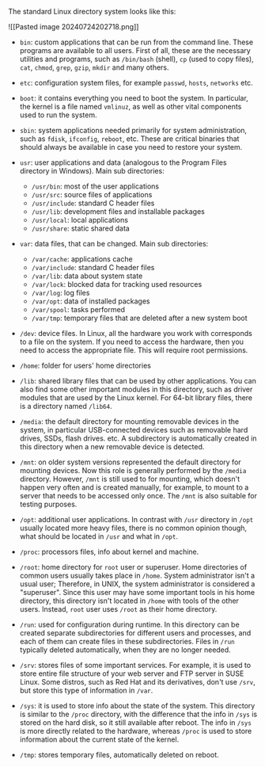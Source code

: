 
The standard Linux directory system looks like this:

![[Pasted image 20240724202718.png]]

- `bin`: custom applications that can be run from the command line. These programs are available to all users. First of all, these are the necessary utilities and programs, such as `/bin/bash` (shell), `cp` (used to copy files), `cat`, `chmod`,  `grep`, `gzip`, `mkdir` and many others.
- `etc`: configuration system files, for example `passwd`,  `hosts`, `networks` etc.
- `boot`: it contains everything you need to boot the system. In particular, the kernel is a file named `vmlinuz`, as well as other vital components used to run the system.
- `sbin`: system applications needed primarily for system administration, such as `fdisk`, `ifconfig`, `reboot`, etc. These are critical binaries that should always be available in case you need to restore your system.
- `usr`: user applications and data (analogous to the Program Files directory in Windows). Main sub directories:
	- `/usr/bin`: most of the user applications
	- `/usr/src`: source files of applications
	- `/usr/include`: standard C header files
	- `/usr/lib`: development files and installable packages
	- `/usr/local`: local applications
	- `/usr/share`: static shared data

- `var`: data files, that can be changed. Main sub directories:
	- `/var/cache`: applications cache
	- `/var/include`: standard C header files
	- `/var/lib`: data about system state
	- `/var/lock`: blocked data for tracking used resources
	- `/var/log`: log files
	- `/var/opt`: data of installed packages
	- `/var/spool`: tasks performed
	- `/var/tmp`: temporary files that are deleted after a new system boot
- `/dev`: device files. In Linux, all the hardware you work with corresponds to a file on the system. If you need to access the hardware, then you need to access the appropriate file. This will require root permissions.
- `/home`: folder for users' home directories
- `/lib`: shared library files that can be used by other applications. You can also find some other important modules in this directory, such as driver modules that are used by the Linux kernel. For 64-bit library files, there is a directory named `/lib64`.
- `/media`: the default directory for mounting removable devices in the system, in particular USB-connected devices such as removable hard drives, SSDs, flash drives. etc. A subdirectory is automatically created in this directory when a new removable device is detected.
- `/mnt`: on older system versions represented the default directory for mounting devices. Now this role is generally performed by the `/media` directory. However, `/mnt` is still used to for mounting, which doesn't happen very often and is created manually, for example, to mount to a server that needs to be accessed only once. The `/mnt` is also suitable for testing purposes.
- `/opt`: additional user applications. In contrast with `/usr` directory in `/opt` usually located more heavy files, there is no common opinion though, what should be located in `/usr` and what in `/opt`.
- `/proc`: processors files, info about kernel and machine.
- `/root`: home directory for `root` user or superuser. Home directories of common users usually takes place in `/home`. System administrator isn't a usual user; Therefore, in UNIX, the system administrator is considered a "superuser". Since this user may have some important tools in his home directory, this directory isn't located in `/home` with tools of the other users. Instead, `root` user uses `/root` as their home directory.
- `/run`: used for configuration during runtime. In this directory can be created separate subdirectories for different users and processes, and each of them can create files in these subdirectories. Files in `/run` typically deleted automatically, when they are no longer needed. 
- `/srv`: stores files of some important services. For example, it is used to store entire file structure of your web server and FTP server in SUSE Linux. Some distros, such as Red Hat and its derivatives, don't use `/srv`, but store this type of information in `/var`.
- `/sys`: it is used to store info about the state of the system. This directory is similar to the `/proc` directory, with the difference that the info in `/sys` is stored on the hard disk, so it still available after reboot. The info in `/sys` is more directly related to the hardware, whereas `/proc` is used to store information about the current state of the kernel.
- `/tmp`: stores temporary files, automatically deleted on reboot.